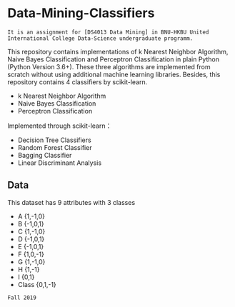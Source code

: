 # Data-Mining-Classifiers

` It is an assignment for [DS4013 Data Mining] in BNU-HKBU United International College Data-Science undergraduate programm. `

This repository contains implementations of k Nearest Neighbor Algorithm, Naive Bayes Classification and Perceptron Classification in plain Python (Python Version 3.6+). These three algorithms are implemented from scratch without using additional machine learning libraries. Besides, this repository contains 4 classifiers by scikit-learn.

- k Nearest Neighbor Algorithm
- Naive Bayes Classification
- Perceptron Classification

Implemented through scikit-learn：
- Decision Tree Classifiers
- Random Forest Classifier
-  Bagging Classifier
- Linear Discriminant Analysis

## Data
This dataset has 9 attributes with 3 classes

- A {1,-1,0}
- B {-1,0,1}
- C {1,-1,0}
- D {-1,0,1}
- E {-1,0,1}
- F {1,0,-1}
- G {1,-1,0}
- H {1,-1}
- I {0,1}
- Class {0,1,-1}

`Fall 2019`
